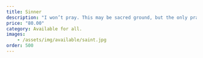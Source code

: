 ```yaml
---
title: Sinner
description: "I won’t pray. This may be sacred ground, but the only prayers heard here will be yours, begging me for more."
price: "80.00"
category: Available for all.
images: 
    - /assets/img/available/saint.jpg
order: 500
---
```

